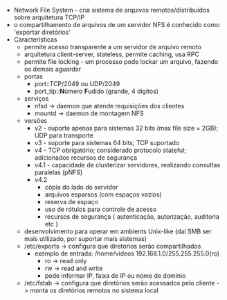 * Network File System - cria sistema de arquivos remotos/distribuídos sobre arquitetura TCP/IP
* o compartilhamento de arquivos de um servidor NFS é conhecido como 'exportar diretórios'
* Características
	* permite acesso transparente a um servidor de arquivo remoto
	* arquitetura client-server, stateless, permite caching, usa RPC
	* permite file locking - um processo pode lockar um arquivo, fazendo os demais aguardar
	* portas
		* port::TCP/2049 ou UDP/2049
		* port_tip::**N**úmero **F**udido (grande, 4 dígitos)
	* serviços 
		* nfsd -> daemon que atende requisições dos clientes
		* mountd -> daemon de montagem NFS
	* versões
		* v2 - suporte apenas para sistemas 32 bits (max file size = 2GB); UDP para transporte
		* v3 - suporte para sistemas 64 bits; TCP suportado
		* v4 - TCP obrigatório; considerado protocolo stateful; adicionados recursos de segurança
		* v4.1 - capacidade de clusterizar servidores, realizando consultas paralelas (pNFS)
		* v4.2
			* cópia do lado do servidor
			* arquivos esparsos (com espaços vazios)
			* reserva de espaço
			* uso de rótulos para controle de acesso
			* recursos de segurança { autenticação, autorização, auditoria etc }
	* desenvolvimento para operar em ambients Unix-like (daí SMB ser mais utilizado, por suportar mais sistemas)
	* /etc/exports -> configura que diretórios serão compartilhados
		* exemplo de entrada: /home/videos 192.168.1.0/255.255.255.0(ro) 
			* ro -> read only
			* rw -> read and write
			* pode informar IP, faixa de IP ou nome de domínio
	* /etc/fstab -> configura que diretórios serão acessados pelo cliente -> monta os diretórios remotos no sistema local